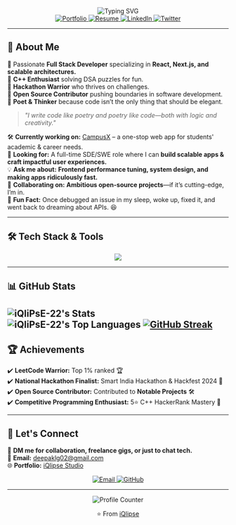 <div align="center">
    <img src="https://readme-typing-svg.demolab.com?font=Fira+Code&weight=600&size=24&pause=1000&color=FF4191&center=true&width=500&lines=Hello%2C+I'm+Deepak+Kumar+%28iQlipse%29;Full+Stack+Developer+%7C+Open+Source+Enthusiast;C%2B%2B+Lover+%7C+Tech+Explorer+%7C+Poet" alt="Typing SVG" />
</div>

<div align="center">
    <a href="https://iqlipse.vercel.app" target="_blank">
        <img src="https://img.shields.io/badge/Portfolio-iQlipse%20Studio-black?style=for-the-badge&logo=vercel" alt="Portfolio" />
    </a>
    <a href="https://drive.google.com/file/d/1wsRYh9k6rZ3vcrGOm19NEFIii2r0sFbF/view?usp=sharing" target="_blank">
        <img src="https://img.shields.io/badge/Resume-View%20CV-success?style=for-the-badge&logo=read-the-docs" alt="Resume" />
    </a>
    <a href="https://www.linkedin.com/in/deepak2004" target="_blank">
        <img src="https://img.shields.io/badge/LinkedIn-Connect-0077B5?style=for-the-badge&logo=linkedin" alt="LinkedIn" />
    </a>
    <a href="https://twitter.com/iqlipse" target="_blank">
        <img src="https://img.shields.io/badge/Twitter-Follow-1DA1F2?style=for-the-badge&logo=twitter" alt="Twitter" />
    </a>
</div>

---

## 🚀 About Me
🔹 Passionate **Full Stack Developer** specializing in **React, Next.js, and scalable architectures.**  
🔹 **C++ Enthusiast** solving DSA puzzles for fun.  
🔹 **Hackathon Warrior** who thrives on challenges.  
🔹 **Open Source Contributor** pushing boundaries in software development.  
🔹 **Poet & Thinker** because code isn’t the only thing that should be elegant.  

> *"I write code like poetry and poetry like code—both with logic and creativity."*

🛠 **Currently working on:** [CampusX](https://github.com/iQliPsE-22/CampusX) – a one-stop web app for students' academic & career needs.  
📢 **Looking for:** A full-time SDE/SWE role where I can **build scalable apps & craft impactful user experiences.**  
💡 **Ask me about:** **Frontend performance tuning, system design, and making apps ridiculously fast.**  
🧩 **Collaborating on:** **Ambitious open-source projects**—if it’s cutting-edge, I’m in.  
🤯 **Fun Fact:** Once debugged an issue in my sleep, woke up, fixed it, and went back to dreaming about APIs. 😆  

---

## 🛠️ Tech Stack & Tools
<p align="center">
    <img src="https://skillicons.dev/icons?i=cpp,js,java,react,nextjs,tailwind,nodejs,express,mongodb,mysql,git,docker" />
</p>

---

## 📊 GitHub Stats
![iQliPsE-22's Stats](https://github-readme-stats.vercel.app/api?username=iQliPsE-22&theme=tokyonight&show_icons=true&hide_border=true&count_private=true)
![iQliPsE-22's Top Languages](https://github-readme-stats.vercel.app/api/top-langs/?username=iQliPsE-22&theme=tokyonight&show_icons=true&hide_border=true&layout=compact)
[![GitHub Streak](https://streak-stats.demolab.com?user=iQliPsE-22&theme=tokyonight)](https://git.io/streak-stats)
---

## 🏆 Achievements
✔️ **LeetCode Warrior:** Top 1% ranked 🏆  
✔️ **National Hackathon Finalist:** Smart India Hackathon & Hackfest 2024 🏅  
✔️ **Open Source Contributor:** Contributed to **Notable Projects** 🛠️  
✔️ **Competitive Programming Enthusiast:** 5⭐ C++ HackerRank Mastery 🚀  

---

## 🤝 Let's Connect
💬 **DM me for collaboration, freelance gigs, or just to chat tech.**  
📩 **Email:** [deepaklg02@gmail.com](mailto:deepaklg02@gmail.com)  
🌐 **Portfolio:** [iQlipse Studio](https://iqlipse.vercel.app)  

<p align="center">
    <a href="mailto:deepaklg02@gmail.com">
        <img src="https://img.shields.io/badge/Email-Contact%20Me-red?style=for-the-badge&logo=gmail" alt="Email" />
    </a>
    <a href="https://github.com/iQliPsE-22" target="_blank">
        <img src="https://img.shields.io/badge/GitHub-Follow-181717?style=for-the-badge&logo=github" alt="GitHub" />
    </a>
</p>

---

<div align="center">
    <img src="https://profile-counter.glitch.me/iQliPsE-22/count.svg?" alt="Profile Counter" />
</div>

<p align="center">⭐️ From <a href="https://github.com/iQliPsE-22">iQlipse</a></p>
